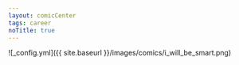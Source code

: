 ```yaml
---
layout: comicCenter
tags: career 
noTitle: true
---
```


![_config.yml]({{ site.baseurl }}/images/comics/i_will_be_smart.png)
